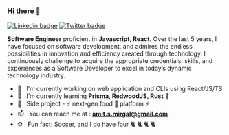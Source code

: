 ### Hi there 👋

[![Linkedin badge](https://img.shields.io/badge/-LinkedIn-blue?style=for-the-badge&logo=Linkedin&logocolor=white&labelColor=blue&color=blue)](https://www.linkedin.com/in/amit-mirgal/)
[![Twitter badge](https://img.shields.io/badge/-Twitter-white?style=for-the-badge&logo=Twitter&logoColor=white&labelColor=green&color=green)](https://twitter.com/amit_mirgal/)

**Software Engineer** proficient in **Javascript, React**. Over the last 5 years, I have focused on software development, and admires the endless possibilities in innovation and efficiency created through technology. I continuously challenge to acquire the appropriate credentials, skills, and experiences as a Software Developer to excel in today’s dynamic technology industry.  

- 🔭  &nbsp; I’m currently working on web application and CLIs using React/JS/TS
- 🌱  &nbsp; I’m currently learning **Prisma, RedwoodJS, Rust** 🦀 
- 💼  &nbsp; Side project - ⚡ next-gen food 🚗 platform ⚡
- 📫  &nbsp; You can reach me at : **amit.s.mirgal@gmail.com**
- ⚽  &nbsp; Fun fact: Soccer, and I do have four 🐈 🐈 🐈 🐈
